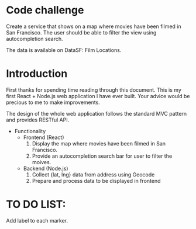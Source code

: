 # Code challenge
Create a service that shows on a map where movies have been filmed in San Francisco. The user should be able to filter the view using autocompletion search.

The data is available on DataSF: Film Locations.

# Introduction
First thanks for spending time reading through this document. This is my first React + Node.js web application I have ever built. Your advice would be precious to me to make improvements.

The design of the whole web application follows the standard MVC pattern and provides RESTful API.
  - Functionality
    - Frontend (React)
      1. Display the map where movies have been filmed in San Francisco.
      2. Provide an autocompletion search bar for user to filter the moives.
    - Backend (Node.js)
      1. Collect {lat, lng} data from address using Geocode
      2. Prepare and process data to be displayed in frontend

# TO DO LIST:
Add label to each marker.
